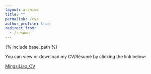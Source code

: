 ```yaml
---
layout: archive
title: ""
permalink: /cv/
author_profile: true
redirect_from:
  - /resume
---
```


{% include base_path %}

You can view or download my CV/Résumé by clicking the link below:

[MingsiLiao_CV](MingsiLiao_CV_2025_2.pdf)

